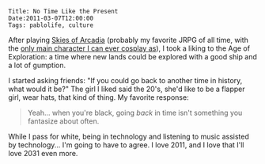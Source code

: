     Title: No Time Like the Present
    Date:2011-03-07T12:00:00
    Tags: pablolife, culture


After playing [Skies of Arcadia](http://en.wikipedia.org/wiki/Skies_of_Arcadia)
(probably my favorite JRPG of all time, with the
[only main character I can ever cosplay as][2]), I took a liking to the Age of
Exploration: a time where new lands could be explored with a good ship and a lot
of gumption.

I started asking friends: "If you could go back to another time in history, what
would it be?"  The girl I liked said the 20's, she'd like to be a flapper girl,
wear hats, that kind of thing.  My favorite response:

> Yeah... when you're black, going *back* in time isn't something you fantasize
> about often.

While I pass for white, being in technology and listening to music assisted by
technology... I'm going to have to agree.  I love 2011, and I love that I'll
love 2031 even more.

   [2]: http://skiesofarcadia.wikia.com/index.php?title=Vyse&image=Vyse-jpg
